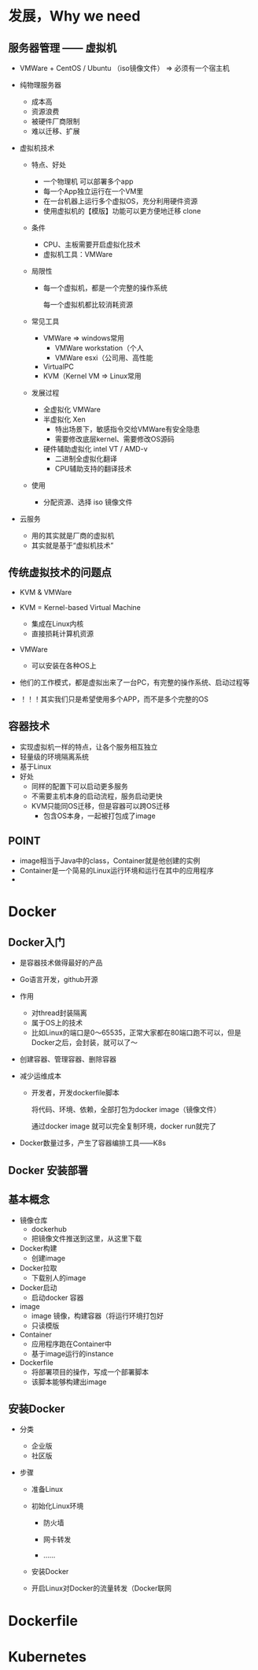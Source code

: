 # 发展，Why we need

## 服务器管理 —— 虚拟机

- VMWare + CentOS / Ubuntu （iso镜像文件） => 必须有一个宿主机

- 纯物理服务器

  - 成本高 
  - 资源浪费 
  - 被硬件厂商限制
  - 难以迁移、扩展

- 虚拟机技术

  - 特点、好处

    - 一个物理机 可以部署多个app
    - 每一个App独立运行在一个VM里
    - 在一台机器上运行多个虚拟OS，充分利用硬件资源
    - 使用虚拟机的【模版】功能可以更方便地迁移 clone

  - 条件

    - CPU、主板需要开启虚拟化技术
    - 虚拟机工具：VMWare

  - 局限性

    - 每一个虚拟机，都是一个完整的操作系统

      每一个虚拟机都比较消耗资源

  - 常见工具
    - VMWare => windows常用
      - VMWare workstation（个人  
      - VMWare esxi（公司用、高性能
    - VirtualPC
    - KVM（Kernel VM => Linux常用
  - 发展过程
    - 全虚拟化 VMWare
    - 半虚拟化 Xen
      - 特出场景下，敏感指令交给VMWare有安全隐患
      - 需要修改底层kernel、需要修改OS源码
    - 硬件辅助虚拟化 intel VT / AMD-v
      - 二进制全虚拟化翻译
      - CPU辅助支持的翻译技术
  - 使用
    - 分配资源、选择 iso 镜像文件

- 云服务
  - 用的其实就是厂商的虚拟机
  - 其实就是基于“虚拟机技术”

## 传统虚拟技术的问题点

- KVM & VMWare

- KVM = Kernel-based Virtual Machine
  - 集成在Linux内核
  - 直接损耗计算机资源
- VMWare
  - 可以安装在各种OS上

- 他们的工作模式，都是虚拟出来了一台PC，有完整的操作系统、启动过程等
- ！！！其实我们只是希望使用多个APP，而不是多个完整的OS

## 容器技术

- 实现虚拟机一样的特点，让各个服务相互独立
- 轻量级的环境隔离系统
- 基于Linux
- 好处
  - 同样的配置下可以启动更多服务
  - 不需要主机本身的启动流程，服务启动更快
  - KVM只能同OS迁移，但是容器可以跨OS迁移
    - 包含OS本身，一起被打包成了image

## POINT 

- image相当于Java中的class，Container就是他创建的实例
- Container是一个简易的Linux运行环境和运行在其中的应用程序
- 

# Docker

## Docker入门

- 是容器技术做得最好的产品

- Go语言开发，github开源

- 作用

  - 对thread封装隔离
  - 属于OS上的技术
  - 比如Linux的端口是0～65535，正常大家都在80端口跑不可以，但是Docker之后，会封装，就可以了～

- 创建容器、管理容器、删除容器

- 减少运维成本

  - 开发者，开发dockerfile脚本

    将代码、环境、依赖，全部打包为docker image（镜像文件）

    通过docker image 就可以完全复制环境，docker run就完了

- Docker数量过多，产生了容器编排工具——K8s

## Docker 安装部署

## 基本概念

- 镜像仓库
  - dockerhub
  - 把镜像文件推送到这里，从这里下载
- Docker构建
  - 创建image
- Docker拉取
  - 下载别人的image
- Docker启动
  - 启动docker 容器
- image
  - image 镜像，构建容器（将运行环境打包好
  - 只读模版
- Container
  - 应用程序跑在Container中
  - 基于image运行的instance
- Dockerfile
  - 将部署项目的操作，写成一个部署脚本
  - 该脚本能够构建出image

## 安装Docker

- 分类

  - 企业版
  - 社区版

- 步骤

  - 准备Linux

  - 初始化Linux环境

    - 防火墙
    - 网卡转发

    - ……

  - 安装Docker

  - 开启Linux对Docker的流量转发（Docker联网

# Dockerfile

# Kubernetes

